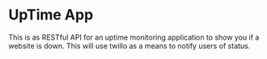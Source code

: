 # UpTime App
This is as RESTful API for an uptime monitoring application to show you if a website is down. This will use twillo as a means to notify users of status.
